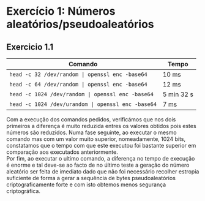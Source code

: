 # Exercício 1: Números aleatórios/pseudoaleatórios

## Exercicio 1.1

| Comando | Tempo |
| ------ | ------ |
| `head -c 32 /dev/random \| openssl enc -base64`| 10 ms |
| `head -c 64 /dev/random \| openssl enc -base64`| 12 ms |
| `head -c 1024 /dev/random \| openssl enc -base64` | 5 min 32 s |
| `head -c 1024 /dev/urandom \| openssl enc -base64` | 7 ms |


Com a execução dos comandos pedidos, verificámos que nos dois primeiros a diferença é muito reduzida entres os valores obtidos pois estes números são reduzidos. Numa fase seguinte, ao executar o mesmo comando mas com um valor muito superior, nomeadamente, 1024 bits, constatamos que o tempo com que este executou foi bastante superior em comparação aos executados anteriormente.\
Por fim, ao executar o ultimo comando, a diferença no tempo de execução é enorme e tal deve-se ao facto de no último teste a geração do número aleatório ser feita de imediato dado que não foi necessário recolher estropia suficiente de forma a gerar a sequência de bytes pseudoaleatórios criptograficamente forte e com isto obtemos menos segurança criptográfica.